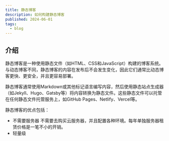 ```yaml
---
title: 静态博客
description: 如何构建静态博客
published: 2024-06-01
tags:
  - blog
---
```

## 介绍

静态博客是一种使用静态文件（如HTML、CSS和JavaScript）构建的博客系统。与动态博客不同，静态博客的内容在发布后不会发生变化，因此它们通常比动态博客更快、更安全，并且更容易部署。

静态博客通常使用Markdown或其他标记语言编写内容，然后使用静态站点生成器（如Jekyll、Hugo、Gatsby等）将内容转换为静态文件。这些静态文件可以托管在任何静态文件托管服务上，如GitHub Pages、Netlify、Vercel等。

静态博客的优点包括：
- 不需要服务器
  不需要去购买云服务器，并且配置各种环境。每年单独服务器租赁价格是一笔不小的开销。
- 轻量级


